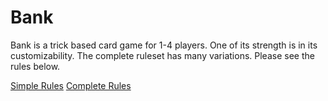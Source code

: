 Bank
====

Bank is a trick based card game for 1-4 players. One of its strength is in its customizability. The complete ruleset has many variations. Please see the rules below.

[Simple Rules](https://github.com/cbx33/bank/blob/master/simplerules.md)
[Complete Rules](https://github.com/cbx33/bank/blob/master/completerules.md)
